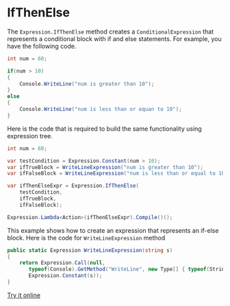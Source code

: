 # IfThenElse

The `Expression.IfThenElse` method creates a `ConditionalExpression` that represents a conditional block with if and else statements. For example, you have the following code.

```csharp
int num = 60;

if(num > 10)
{
    Console.WriteLine("num is greater than 10");
}
else
{
    Console.WriteLine("num is less than or equan to 10");
}
```

Here is the code that is required to build the same functionality using expression tree.

```csharp
int num = 60;

var testCondition = Expression.Constant(num > 10);
var ifTrueBlock = WriteLineExpression("num is greater than 10");
var ifFalseBlock = WriteLineExpression("num is less than or equal to 10");

var ifThenElseExpr = Expression.IfThenElse(
    testCondition,
    ifTrueBlock,
    ifFalseBlock);

Expression.Lambda<Action>(ifThenElseExpr).Compile()();
```

This example shows how to create an expression that represents an if-else block. Here is the code for `WriteLineExpression` method

```csharp
public static Expression WriteLineExpression(string s)
{
    return Expression.Call(null,
       typeof(Console).GetMethod("WriteLine", new Type[] { typeof(String) }),
       Expression.Constant(s));
}
``` 

[Try it online](https://dotnetfiddle.net/v7jNni)
